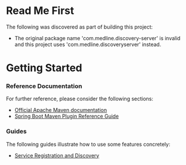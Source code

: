 # Read Me First
The following was discovered as part of building this project:

* The original package name 'com.medline.discovery-server' is invalid and this project uses 'com.medline.discoveryserver' instead.

# Getting Started

### Reference Documentation
For further reference, please consider the following sections:

* [Official Apache Maven documentation](https://maven.apache.org/guides/index.html)
* [Spring Boot Maven Plugin Reference Guide](https://docs.spring.io/spring-boot/docs/2.2.6.RELEASE/maven-plugin/)

### Guides
The following guides illustrate how to use some features concretely:

* [Service Registration and Discovery](https://spring.io/guides/gs/service-registration-and-discovery/)

